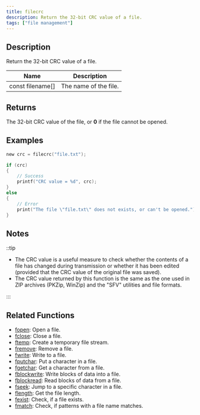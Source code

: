 ```yaml
---
title: filecrc
description: Return the 32-bit CRC value of a file.
tags: ["file management"]
---
```


<VersionWarn version='omp v1.1.0.2612' />

<LowercaseNote />

## Description

Return the 32-bit CRC value of a file.

| Name             | Description           |
| ---------------- | --------------------- |
| const filename[] | The name of the file. |

## Returns

The 32-bit CRC value of the file, or **0** if the file cannot be opened.

## Examples

```c
new crc = filecrc("file.txt");

if (crc)
{
    // Success
    printf("CRC value = %d", crc);
}
else
{
    // Error
    print("The file \"file.txt\" does not exists, or can't be opened.");
}
```

## Notes

::tip

- The CRC value is a useful measure to check whether the contents of a file has changed during transmission or whether it has been edited (provided that the CRC value of the original file was saved).
- The CRC value returned by this function is the same as the one used in ZIP archives (PKZip, WinZip) and the "SFV" utilities and file formats.

:::

## Related Functions

- [fopen](fopen): Open a file.
- [fclose](fclose): Close a file.
- [ftemp](ftemp): Create a temporary file stream.
- [fremove](fremove): Remove a file.
- [fwrite](fwrite): Write to a file.
- [fputchar](fputchar): Put a character in a file.
- [fgetchar](fgetchar): Get a character from a file.
- [fblockwrite](fblockwrite): Write blocks of data into a file.
- [fblockread](fblockread): Read blocks of data from a file.
- [fseek](fseek): Jump to a specific character in a file.
- [flength](flength): Get the file length.
- [fexist](fexist): Check, if a file exists.
- [fmatch](fmatch): Check, if patterns with a file name matches.
